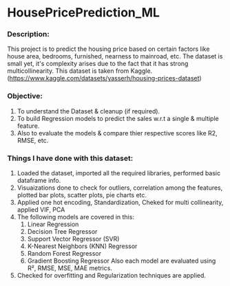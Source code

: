 # HousePricePrediction_ML

### Description:
This project is to predict the housing price based on certain factors like house area, bedrooms, furnished, nearness to mainroad, etc. The dataset is small yet, it's complexity arises due to the fact that it has strong multicollinearity. This dataset is taken from Kaggle. (https://www.kaggle.com/datasets/yasserh/housing-prices-dataset)

### Objective:
1. To understand the Dataset & cleanup (if required).
2. To build Regression models to predict the sales w.r.t a single & multiple feature.
3. Also to evaluate the models & compare thier respective scores like R2, RMSE, etc.

### Things I have done with this dataset:
1. Loaded the dataset, imported all the required libraries, performed basic dataframe info.
2. Visuaizations done to check for outliers, correlation among the features, plotted bar plots, scatter plots, pie charts etc.
3. Applied one hot encoding, Standardization, Cheked for multi collinearity, applied VIF, PCA
4. The following models are covered in this:
   1. Linear Regression
   2. Decision Tree Regressor
   3. Support Vector Regressor (SVR)
   4. K-Nearest Neighbors (KNN) Regressor
   5. Random Forest Regressor
   6. Gradient Boosting Regressor
   Also each model are evaluated using R², RMSE, MSE, MAE metrics.
6. Checked for overfitting and Regularization techniques are applied.

